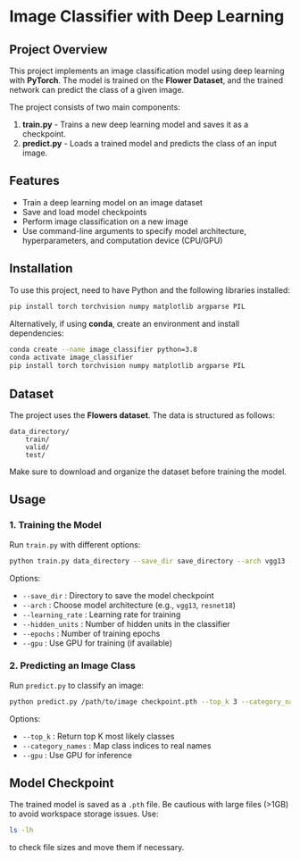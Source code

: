 # Image Classifier with Deep Learning

## Project Overview
This project implements an image classification model using deep learning with **PyTorch**. The model is trained on the **Flower Dataset**, and the trained network can predict the class of a given image.

The project consists of two main components:
1. **train.py** - Trains a new deep learning model and saves it as a checkpoint.
2. **predict.py** - Loads a trained model and predicts the class of an input image.

## Features
- Train a deep learning model on an image dataset
- Save and load model checkpoints
- Perform image classification on a new image
- Use command-line arguments to specify model architecture, hyperparameters, and computation device (CPU/GPU)

## Installation
To use this project,  need to have Python and the following libraries installed:

```sh
pip install torch torchvision numpy matplotlib argparse PIL
```

Alternatively, if using **conda**, create an environment and install dependencies:

```sh
conda create --name image_classifier python=3.8
conda activate image_classifier
pip install torch torchvision numpy matplotlib argparse PIL
```

## Dataset
The project uses the **Flowers dataset**. The data is structured as follows:
```
data_directory/
    train/
    valid/
    test/
```
Make sure to download and organize the dataset before training the model.

## Usage
### 1. Training the Model
Run `train.py` with different options:

```sh
python train.py data_directory --save_dir save_directory --arch vgg13 --learning_rate 0.01 --hidden_units 512 --epochs 20 --gpu
```
Options:
- `--save_dir` : Directory to save the model checkpoint
- `--arch` : Choose model architecture (e.g., `vgg13`, `resnet18`)
- `--learning_rate` : Learning rate for training
- `--hidden_units` : Number of hidden units in the classifier
- `--epochs` : Number of training epochs
- `--gpu` : Use GPU for training (if available)

### 2. Predicting an Image Class
Run `predict.py` to classify an image:

```sh
python predict.py /path/to/image checkpoint.pth --top_k 3 --category_names cat_to_name.json --gpu
```
Options:
- `--top_k` : Return top K most likely classes
- `--category_names` : Map class indices to real names
- `--gpu` : Use GPU for inference

## Model Checkpoint
The trained model is saved as a `.pth` file. Be cautious with large files (>1GB) to avoid workspace storage issues. Use:
```sh
ls -lh
```
to check file sizes and move them if necessary.


